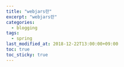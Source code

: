```yaml
---
title: "webjars란"
excerpt: "webjars란"
categories:
  - blogging
tags:
  - spring
last_modified_at: 2018-12-22T13:00:00+09:00
toc: true
toc_sticky: true
---
```

